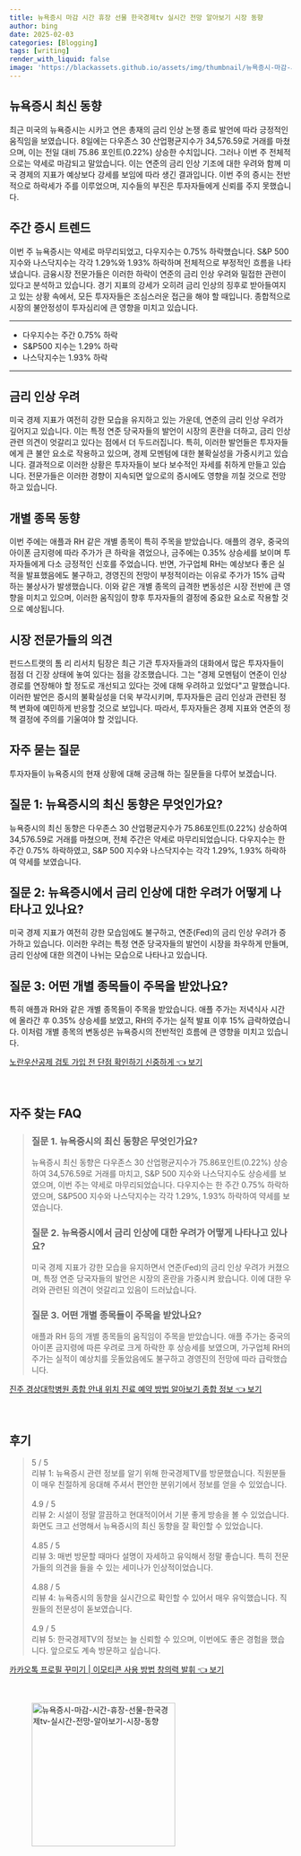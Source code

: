 ```yaml
---
title: 뉴욕증시 마감 시간 휴장 선물 한국경제tv 실시간 전망 알아보기 시장 동향
author: bing
date: 2025-02-03
categories: [Blogging]
tags: [writing]
render_with_liquid: false
image: 'https://blackassets.github.io/assets/img/thumbnail/뉴욕증시-마감-시간-휴장-선물-한국경제tv-실시간-전망-알아보기-시장-동향.webp'
---
```



<h2 id='뉴욕증시_최신_동향'>뉴욕증시 최신 동향</h2>

<p>최근 미국의 뉴욕증시는 시카고 연은 총재의 금리 인상 논쟁 종료 발언에 따라 긍정적인 움직임을 보였습니다. 8일에는 다우존스 30 산업평균지수가 34,576.59로 거래를 마쳤으며, 이는 전일 대비 75.86 포인트(0.22%) 상승한 수치입니다. 그러나 이번 주 전체적으로는 약세로 마감되고 말았습니다. 이는 연준의 금리 인상 기조에 대한 우려와 함께 미국 경제의 지표가 예상보다 강세를 보임에 따라 생긴 결과입니다. 이번 주의 증시는 전반적으로 하락세가 주를 이루었으며, 지수들의 부진은 투자자들에게 신뢰를 주지 못했습니다.</p>

<h2 id='주간_증시_트렌드'>주간 증시 트렌드</h2>

<p>이번 주 뉴욕증시는 약세로 마무리되었고, 다우지수는 0.75% 하락했습니다. S&P 500 지수와 나스닥지수는 각각 1.29%와 1.93% 하락하며 전체적으로 부정적인 흐름을 나타냈습니다. 금융시장 전문가들은 이러한 하락이 연준의 금리 인상 우려와 밀접한 관련이 있다고 분석하고 있습니다. 경기 지표의 강세가 오히려 금리 인상의 징후로 받아들여지고 있는 상황 속에서, 모든 투자자들은 조심스러운 접근을 해야 할 때입니다. 종합적으로 시장의 불안정성이 투자심리에 큰 영향을 미치고 있습니다.</p>

<hr />

<ul>
    <li>다우지수는 주간 0.75% 하락</li>
    <li>S&P500 지수는 1.29% 하락</li>
    <li>나스닥지수는 1.93% 하락</li>
</ul>

<hr />

<h2 id='금리_인상_우려'>금리 인상 우려</h2>

<p>미국 경제 지표가 여전히 강한 모습을 유지하고 있는 가운데, 연준의 금리 인상 우려가 깊어지고 있습니다. 이는 특정 연준 당국자들의 발언이 시장의 혼란을 더하고, 금리 인상 관련 의견이 엇갈리고 있다는 점에서 더 두드러집니다. 특히, 이러한 발언들은 투자자들에게 큰 불안 요소로 작용하고 있으며, 경제 모멘텀에 대한 불확실성을 가중시키고 있습니다. 결과적으로 이러한 상황은 투자자들이 보다 보수적인 자세를 취하게 만들고 있습니다. 전문가들은 이러한 경향이 지속되면 앞으로의 증시에도 영향을 끼칠 것으로 전망하고 있습니다.</p>

<h2 id='개별_종목_동향'>개별 종목 동향</h2>

<p>이번 주에는 애플과 RH 같은 개별 종목이 특히 주목을 받았습니다. 애플의 경우, 중국의 아이폰 금지령에 따라 주가가 큰 하락을 겪었으나, 금주에는 0.35% 상승세를 보이며 투자자들에게 다소 긍정적인 신호를 주었습니다. 반면, 가구업체 RH는 예상보다 좋은 실적을 발표했음에도 불구하고, 경영진의 전망이 부정적이라는 이유로 주가가 15% 급락하는 불상사가 발생했습니다. 이와 같은 개별 종목의 급격한 변동성은 시장 전반에 큰 영향을 미치고 있으며, 이러한 움직임이 향후 투자자들의 결정에 중요한 요소로 작용할 것으로 예상됩니다.</p>

<h2 id='전문가 의견'>시장 전문가들의 의견</h2>

<p>펀드스트랫의 톰 리 리서치 팀장은 최근 기관 투자자들과의 대화에서 많은 투자자들이 점점 더 긴장 상태에 놓여 있다는 점을 강조했습니다. 그는 "경제 모멘텀이 연준이 인상 경로를 연장해야 할 정도로 개선되고 있다는 것에 대해 우려하고 있었다"고 말했습니다. 이러한 발언은 증시의 불확실성을 더욱 부각시키며, 투자자들은 금리 인상과 관련된 정책 변화에 예민하게 반응할 것으로 보입니다. 따라서, 투자자들은 경제 지표와 연준의 정책 결정에 주의를 기울여야 할 것입니다.</p>

<h2 id='자주_묻는_질문'>자주 묻는 질문</h2>

<p>투자자들이 뉴욕증시의 현재 상황에 대해 궁금해 하는 질문들을 다루어 보겠습니다.</p>

<h2 id='질문_1'>질문 1: 뉴욕증시의 최신 동향은 무엇인가요?</h2>

<p>뉴욕증시의 최신 동향은 다우존스 30 산업평균지수가 75.86포인트(0.22%) 상승하여 34,576.59로 거래를 마쳤으며, 전체 주간은 약세로 마무리되었습니다. 다우지수는 한 주간 0.75% 하락하였고, S&P 500 지수와 나스닥지수는 각각 1.29%, 1.93% 하락하여 약세를 보였습니다.</p>

<h2 id='질문_2'>질문 2: 뉴욕증시에서 금리 인상에 대한 우려가 어떻게 나타나고 있나요?</h2>

<p>미국 경제 지표가 여전히 강한 모습임에도 불구하고, 연준(Fed)의 금리 인상 우려가 증가하고 있습니다. 이러한 우려는 특정 연준 당국자들의 발언이 시장을 좌우하게 만들며, 금리 인상에 대한 의견이 나뉘는 모습으로 나타나고 있습니다.</p>

<h2 id='질문_3'>질문 3: 어떤 개별 종목들이 주목을 받았나요?</h2>

<p>특히 애플과 RH와 같은 개별 종목들이 주목을 받았습니다. 애플 주가는 저녁식사 시간에 올라간 후 0.35% 상승세를 보였고, RH의 주가는 실적 발표 이후 15% 급락하였습니다. 이처럼 개별 종목의 변동성은 뉴욕증시의 전반적인 흐름에 큰 영향을 미치고 있습니다.</p>


<p><a class="click-button" title="노란우산공제 검토 가입 전 단점 확인하기 신중하게" href="https://blackassets.github.io/posts/%EB%85%B8%EB%9E%80%EC%9A%B0%EC%82%B0%EA%B3%B5%EC%A0%9C-%EA%B2%80%ED%86%A0-%EA%B0%80%EC%9E%85-%EC%A0%84-%EB%8B%A8%EC%A0%90-%ED%99%95%EC%9D%B8%ED%95%98%EA%B8%B0-%EC%8B%A0%EC%A4%91%ED%95%98%EA%B2%8C/" rel="dofollow">노란우산공제 검토 가입 전 단점 확인하기 신중하게 👈 보기</a></p><br>
<h2 id='자주_찾는_FAQ'>자주 찾는 FAQ</h2>
<div itemscope="" itemtype="https://schema.org/FAQPage"> 
<blockquote> 
<div itemscope="" itemprop="mainEntity" itemtype="https://schema.org/Question"> 
<h3 itemprop="name">질문 1. 뉴욕증시의 최신 동향은 무엇인가요?</h3> 
<div itemscope="" itemprop="acceptedAnswer" itemtype="https://schema.org/Answer"> 
<span itemprop="text"> 
<p>뉴욕증시 최신 동향은 다우존스 30 산업평균지수가 75.86포인트(0.22%) 상승하여 34,576.59로 거래를 마치고, S&P 500 지수와 나스닥지수도 상승세를 보였으며, 이번 주는 약세로 마무리되었습니다. 다우지수는 한 주간 0.75% 하락하였으며, S&P500 지수와 나스닥지수는 각각 1.29%, 1.93% 하락하여 약세를 보였습니다.</p> 
</span> 
</div> 
</div> 
<div itemscope="" itemprop="mainEntity" itemtype="https://schema.org/Question"> 
<h3 itemprop="name">질문 2. 뉴욕증시에서 금리 인상에 대한 우려가 어떻게 나타나고 있나요?</h3> 
<div itemscope="" itemprop="acceptedAnswer" itemtype="https://schema.org/Answer"> 
<span itemprop="text"> 
<p>미국 경제 지표가 강한 모습을 유지하면서 연준(Fed)의 금리 인상 우려가 커졌으며, 특정 연준 당국자들의 발언은 시장의 혼란을 가중시켜 왔습니다. 이에 대한 우려와 관련된 의견이 엇갈리고 있음이 드러났습니다.</p> 
</span> 
</div> 
</div> 
<div itemscope="" itemprop="mainEntity" itemtype="https://schema.org/Question"> 
<h3 itemprop="name">질문 3. 어떤 개별 종목들이 주목을 받았나요?</h3> 
<div itemscope="" itemprop="acceptedAnswer" itemtype="https://schema.org/Answer"> 
<span itemprop="text"> 
<p>애플과 RH 등의 개별 종목들의 움직임이 주목을 받았습니다. 애플 주가는 중국의 아이폰 금지령에 따른 우려로 크게 하락한 후 상승세를 보였으며, 가구업체 RH의 주가는 실적이 예상치를 웃돌았음에도 불구하고 경영진의 전망에 따라 급락했습니다.</p> 
</span> 
</div> 
</div> 
</blockquote> 
</div>
<p><a class="click-button" title="진주 경상대학병원 종합 안내 위치 진료 예약 방법 알아보기 종합 정보" href="https://blackassets.github.io/posts/%EC%A7%84%EC%A3%BC-%EA%B2%BD%EC%83%81%EB%8C%80%ED%95%99%EB%B3%91%EC%9B%90-%EC%A2%85%ED%95%A9-%EC%95%88%EB%82%B4-%EC%9C%84%EC%B9%98-%EC%A7%84%EB%A3%8C-%EC%98%88%EC%95%BD-%EB%B0%A9%EB%B2%95-%EC%95%8C%EC%95%84%EB%B3%B4%EA%B8%B0-%EC%A2%85%ED%95%A9-%EC%A0%95%EB%B3%B4/" rel="dofollow">진주 경상대학병원 종합 안내 위치 진료 예약 방법 알아보기 종합 정보 👈 보기</a></p><br>
<h2 id='후기'>후기</h2>
<div itemscope itemtype="https://schema.org/Product">
  <blockquote>
  <div itemprop="review" itemscope itemtype="https://schema.org/Review">
      <div itemprop="reviewRating" itemscope itemtype="https://schema.org/Rating"> <span itemprop="ratingValue">5</span> / <span itemprop="bestRating">5</span> </div>
      <span itemprop="reviewBody">리뷰 1: 뉴욕증시 관련 정보를 알기 위해 한국경제TV를 방문했습니다. 직원분들이 매우 친절하게 응대해 주셔서 편안한 분위기에서 정보를 얻을 수 있었습니다.</span>
  </div>
  <br>
  <div itemprop="review" itemscope itemtype="https://schema.org/Review">
      <div itemprop="reviewRating" itemscope itemtype="https://schema.org/Rating"> <span itemprop="ratingValue">4.9</span> / <span itemprop="bestRating">5</span> </div>
      <span itemprop="reviewBody">리뷰 2: 시설이 정말 깔끔하고 현대적이어서 기분 좋게 방송을 볼 수 있었습니다. 화면도 크고 선명해서 뉴욕증시의 최신 동향을 잘 확인할 수 있었습니다.</span>
  </div>
  <br>
  <div itemprop="review" itemscope itemtype="https://schema.org/Review">
      <div itemprop="reviewRating" itemscope itemtype="https://schema.org/Rating"> <span itemprop="ratingValue">4.85</span> / <span itemprop="bestRating">5</span> </div>
      <span itemprop="reviewBody">리뷰 3: 매번 방문할 때마다 설명이 자세하고 유익해서 정말 좋습니다. 특히 전문가들의 의견을 들을 수 있는 세미나가 인상적이었습니다.</span>
  </div>
  <br>
  <div itemprop="review" itemscope itemtype="https://schema.org/Review">
      <div itemprop="reviewRating" itemscope itemtype="https://schema.org/Rating"> <span itemprop="ratingValue">4.88</span> / <span itemprop="bestRating">5</span> </div>
      <span itemprop="reviewBody">리뷰 4: 뉴욕증시의 동향을 실시간으로 확인할 수 있어서 매우 유익했습니다. 직원들의 전문성이 돋보였습니다.</span>
  </div>
  <br>
  <div itemprop="review" itemscope itemtype="https://schema.org/Review">
      <div itemprop="reviewRating" itemscope itemtype="https://schema.org/Rating"> <span itemprop="ratingValue">4.9</span> / <span itemprop="bestRating">5</span> </div>
      <span itemprop="reviewBody">리뷰 5: 한국경제TV의 정보는 늘 신뢰할 수 있으며, 이번에도 좋은 경험을 했습니다. 앞으로도 계속 방문하고 싶습니다.</span>
  </div>
  </blockquote>
</div>
<p><a class="click-button" title="카카오톡 프로필 꾸미기 | 이모티콘 사용 방법 창의력 발휘" href="https://blackassets.github.io/posts/%EC%B9%B4%EC%B9%B4%EC%98%A4%ED%86%A1-%ED%94%84%EB%A1%9C%ED%95%84-%EA%BE%B8%EB%AF%B8%EA%B8%B0-%EC%9D%B4%EB%AA%A8%ED%8B%B0%EC%BD%98-%EC%82%AC%EC%9A%A9-%EB%B0%A9%EB%B2%95-%EC%B0%BD%EC%9D%98%EB%A0%A5-%EB%B0%9C%ED%9C%98/" rel="dofollow">카카오톡 프로필 꾸미기 | 이모티콘 사용 방법 창의력 발휘 👈 보기</a></p><br>
<figure class="image"><img src="https://blackassets.github.io/assets/img/thumbnail/뉴욕증시-마감-시간-휴장-선물-한국경제tv-실시간-전망-알아보기-시장-동향.webp" alt="뉴욕증시-마감-시간-휴장-선물-한국경제tv-실시간-전망-알아보기-시장-동향" width="256" height="256"></figure>